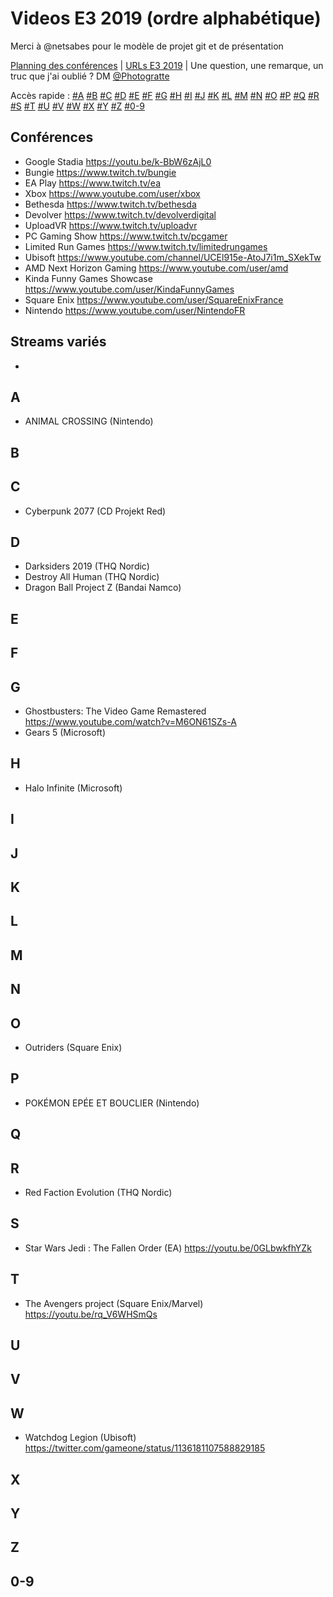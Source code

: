 # Videos E3 2019 (ordre alphabétique)

Merci à @netsabes pour le modèle de projet git et de présentation

[Planning des conférences](https://gitlab.com/Photogratte/e3-2019/blob/master/Conf%C3%A9rences_E3_2019.md) | [URLs E3 2019](https://gitlab.com/Photogratte/e3-2019/blob/master/urlsE32019.md) | Une question, une remarque, un truc que j'ai oublié ? DM [@Photogratte](https://twitter.com/Photogratte)

Accès rapide : [#A](https://gitlab.com/Photogratte/e3-2019/blob/master/trailersE32019alphasort.md#a) 
[#B](https://gitlab.com/Photogratte/e3-2019/blob/master/trailersE32019alphasort.md#b)
[#C](https://gitlab.com/Photogratte/e3-2019/blob/master/trailersE32019alphasort.md#c)
[#D](https://gitlab.com/Photogratte/e3-2019/blob/master/trailersE32019alphasort.md#d)
[#E](https://gitlab.com/Photogratte/e3-2019/blob/master/trailersE32019alphasort.md#e)
[#F](https://gitlab.com/Photogratte/e3-2019/blob/master/trailersE32019alphasort.md#f)
[#G](https://gitlab.com/Photogratte/e3-2019/blob/master/trailersE32019alphasort.md#g)
[#H](https://gitlab.com/Photogratte/e3-2019/blob/master/trailersE32019alphasort.md#h)
[#I](https://gitlab.com/Photogratte/e3-2019/blob/master/trailersE32019alphasort.md#i)
[#J](https://gitlab.com/Photogratte/e3-2019/blob/master/trailersE32019alphasort.md#j)
[#K](https://gitlab.com/Photogratte/e3-2019/blob/master/trailersE32019alphasort.md#k)
[#L](https://gitlab.com/Photogratte/e3-2019/blob/master/trailersE32019alphasort.md#l)
[#M](https://gitlab.com/Photogratte/e3-2019/blob/master/trailersE32019alphasort.md#m)
[#N](https://gitlab.com/Photogratte/e3-2019/blob/master/trailersE32019alphasort.md#n)
[#O](https://gitlab.com/Photogratte/e3-2019/blob/master/trailersE32019alphasort.md#o)
[#P](https://gitlab.com/Photogratte/e3-2019/blob/master/trailersE32019alphasort.md#p)
[#Q](https://gitlab.com/Photogratte/e3-2019/blob/master/trailersE32019alphasort.md#q)
[#R](https://gitlab.com/Photogratte/e3-2019/blob/master/trailersE32019alphasort.md#r)
[#S](https://gitlab.com/Photogratte/e3-2019/blob/master/trailersE32019alphasort.md#s)
[#T](https://gitlab.com/Photogratte/e3-2019/blob/master/trailersE32019alphasort.md#t)
[#U](https://gitlab.com/Photogratte/e3-2019/blob/master/trailersE32019alphasort.md#u)
[#V](https://gitlab.com/Photogratte/e3-2019/blob/master/trailersE32019alphasort.md#v)
[#W](https://gitlab.com/Photogratte/e3-2019/blob/master/trailersE32019alphasort.md#w)
[#X](https://gitlab.com/Photogratte/e3-2019/blob/master/trailersE32019alphasort.md#x)
[#Y](https://gitlab.com/Photogratte/e3-2019/blob/master/trailersE32019alphasort.md#y)
[#Z](https://gitlab.com/Photogratte/e3-2019/blob/master/trailersE32019alphasort.md#z)
[#0-9](https://gitlab.com/Photogratte/e3-2019/blob/master/trailersE32019alphasort.md#0-9)

## Conférences
* Google Stadia https://youtu.be/k-BbW6zAjL0
* Bungie https://www.twitch.tv/bungie
* EA Play https://www.twitch.tv/ea
* Xbox https://www.youtube.com/user/xbox
* Bethesda https://www.twitch.tv/bethesda
* Devolver https://www.twitch.tv/devolverdigital
* UploadVR https://www.twitch.tv/uploadvr
* PC Gaming Show https://www.twitch.tv/pcgamer
* Limited Run Games https://www.twitch.tv/limitedrungames
* Ubisoft https://www.youtube.com/channel/UCEl915e-AtoJ7i1m_SXekTw
* AMD Next Horizon Gaming https://www.youtube.com/user/amd
* Kinda Funny Games Showcase https://www.youtube.com/user/KindaFunnyGames
* Square Enix https://www.youtube.com/user/SquareEnixFrance
* Nintendo https://www.youtube.com/user/NintendoFR 

## Streams variés
* 

## A
* ANIMAL CROSSING (Nintendo)

## B

## C
* Cyberpunk 2077 (CD Projekt Red)

## D
* Darksiders 2019 (THQ Nordic)
* Destroy All Human (THQ Nordic)
* Dragon Ball Project Z (Bandai Namco)

## E

## F

## G
* Ghostbusters: The Video Game Remastered https://www.youtube.com/watch?v=M6ON61SZs-A
* Gears 5 (Microsoft)

## H
* Halo Infinite (Microsoft)

## I

## J

## K

## L

## M

## N

## O
* Outriders (Square Enix)

## P
* POKÉMON EPÉE ET BOUCLIER (Nintendo)

## Q

## R
* Red Faction Evolution (THQ Nordic)

## S
* Star Wars Jedi : The Fallen Order (EA) https://youtu.be/0GLbwkfhYZk

## T
* The Avengers project (Square Enix/Marvel) https://youtu.be/rq_V6WHSmQs

## U

## V

## W
* Watchdog Legion (Ubisoft) https://twitter.com/gameone/status/1136181107588829185

## X

## Y

## Z

## 0-9
